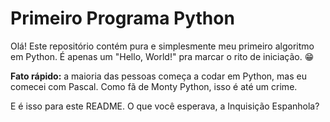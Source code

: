 # Primeiro Programa Python

Olá! Este repositório contém pura e simplesmente meu primeiro algoritmo em Python. É apenas um "Hello, World!" pra marcar o rito de iniciação. 😁 

**Fato rápido:** a maioria das pessoas começa a codar em Python, mas eu comecei com Pascal. Como fã de Monty Python, isso é até um crime.

E é isso para este README. O que você esperava, a Inquisição Espanhola? 
